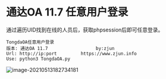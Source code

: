 # 通达OA 11.7 任意用户登录
通过遍历UID找到在线的人员后，获取phpsession后即可任意登录。

```
TongdaOA任意用户登录
版本: 通达OA 11.7                  by:zjun
Url: http://ip:port         https://www.zjun.info
Use: python3 TongdaOA.py
```

![image-20210513182734181](https://oss.zjun.info/zjun.info/20210513182735.png)